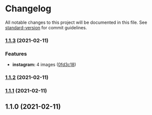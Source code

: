 # Changelog

All notable changes to this project will be documented in this file. See [standard-version](https://github.com/conventional-changelog/standard-version) for commit guidelines.

### [1.1.3](https://github.com-eunchurn///compare/v1.1.2...v1.1.3) (2021-02-11)


### Features

* **instagram:** 4 images ([0fd3c18](https://github.com-eunchurn///commit/0fd3c18767c5df05682ec40572486315a9897f95))

### [1.1.2](https://github.com-eunchurn///compare/v1.1.1...v1.1.2) (2021-02-11)

### [1.1.1](https://github.com-eunchurn///compare/v1.1.0...v1.1.1) (2021-02-11)

## 1.1.0 (2021-02-11)
